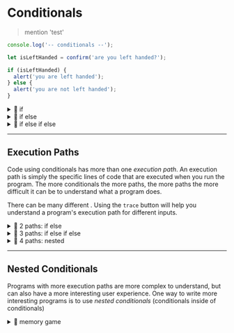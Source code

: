 # Conditionals

> mention 'test'

```js
console.log('-- conditionals --');

let isLeftHanded = confirm('are you left handed?');

if (isLeftHanded) {
  alert('you are left handed');
} else {
  alert('you are not left handed');
}
```

<details>
<summary>🥚 if</summary>

```js
console.log('-- if --');

let input = prompt("please don't cancel");

let response = '';
if (input === null) {
  // enter this block if the condition is true
  response = 'you are a canceler';
}

alert(response);
```

</details>
<details>
<summary>🥚 if else</summary>

```js
console.log('--  if else  --');

let input = prompt("please don't cancel");

let response = '';
if (input === null) {
  // enter this block if the condition is true
  response = 'you are a canceler';
} else {
  // enter this block if the condition is false
  response = input;
}

alert(response);
```

</details>
<details>
<summary>🥚 if else if else</summary>

```js
console.log('-- if else if else --');

let input = prompt('enter something');

let response = '';
if (input === null) {
  // enter this block if the first condition is true
  response = 'you are a canceler';
} else if (input === '') {
  // enter this block if the second condition is true
  response = 'come on, type something';
} else {
  // enter this block if all conditions are false
  response = '"' + input + '" is something';
}

alert(response);
```

</details>

---

## Execution Paths

Code using conditionals has more than one _execution path_. An execution path is simply the specific lines of code that are executed when you run the program. The more conditionals the more paths, the more paths the more difficult it can be to understand what a program does.

There can be many different . Using the `trace` button will help you understand a program's execution path for different inputs.

<details>
<summary>🥚 2 paths: if else</summary>

```js
console.log('-- 2 paths: if else --');

let input = prompt('enter something');

let path = '';
if (input === null) {
  path = 'a';
} else {
  path = 'b';
}

alert(path);
```

</details>
<details>
<summary>🥚 3 paths: if else if else</summary>

```js
console.log('-- 3 paths: if else if else --');

let input = prompt('enter something');

let path = '';
if (input === null) {
  path = 'a';
} else if (input === '') {
  path = 'b';
} else {
  path = 'c';
}

alert(path);
```

</details>
<details>
<summary>🥚 4 paths: nested</summary>

```js
console.log('-- 4 paths: nested --');

let input = prompt('enter "something"');

let path = '';
if (input !== null) {
  path = 'a';
  if (input === '') {
    path = path + '1';
  } else if (input === 'something') {
    path = path + '2';
  } else {
    path = path + '3';
  }
} else {
  path = 'b';
}

alert(path);
```

</details>

---

## Nested Conditionals

Programs with more execution paths are more complex to understand, but can also have a more interesting user experience. One way to write more interesting programs is to use _nested conditionals_ (conditionals inside of conditionals)

<details>
<summary>🥚 memory game</summary>

```js
console.log('-- memory game --');

let thingToRemember = prompt(
  'enter some text, then remember it.\n\n' +
    'if you remember it correctly you win'
);

if (thingToRemember !== null) {
  let displayTheString = confirm(
    'would you like to see your text one more time?'
  );
  if (displayTheString) {
    alert(thingToRemember);
  }
  let guess = prompt('now try to remember what it was:');
  if (guess !== null) {
    if (guess === thingToRemember) {
      alert('you win!');
    } else {
      alert('try again.');
    }
  }
}

alert('good bye');
```

</details>
